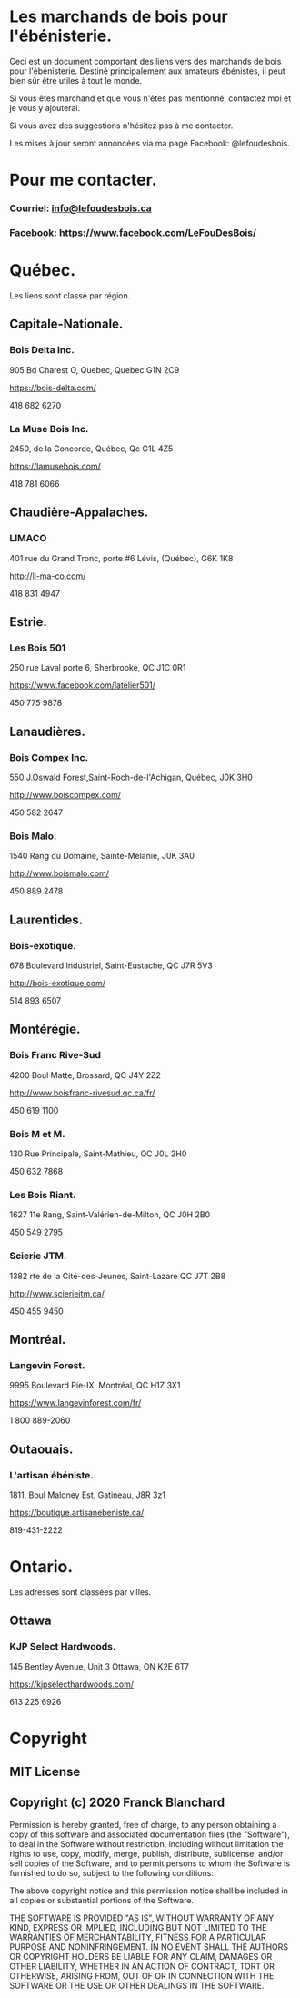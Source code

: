 # Les marchands de bois pour l'ébénisterie.

Ceci est un document comportant des liens vers des marchands de bois pour l'ébénisterie. Destiné principalement aux amateurs ébénistes, il peut bien sûr être utiles à tout le monde.

Si vous êtes marchand et que vous n'êtes pas mentionné, contactez moi et je vous y ajouterai.

Si vous avez des suggestions n'hésitez pas à me contacter.

Les mises à jour seront annoncées via ma page Facebook: @lefoudesbois.
# Pour me contacter.

### Courriel: info@lefoudesbois.ca
### Facebook: https://www.facebook.com/LeFouDesBois/
# Québec.
Les liens sont classé par région.
## Capitale-Nationale.

###  Bois Delta Inc.

905 Bd Charest O, Quebec, Quebec G1N 2C9

https://bois-delta.com/

418 682 6270

### La Muse Bois Inc.

2450, de la Concorde, Québec, Qc G1L 4Z5

https://lamusebois.com/

418 781 6066

## Chaudière-Appalaches.

### LIMACO

401 rue du Grand Tronc, porte #6 Lévis, (Québec), G6K 1K8

http://li-ma-co.com/

418 831 4947
## Estrie.

### Les Bois 501

250 rue Laval porte 6, Sherbrooke, QC J1C 0R1

https://www.facebook.com/latelier501/

450 775 9878
## Lanaudières.

### Bois Compex Inc.

550 J.Oswald Forest,Saint-Roch-de-l'Achigan, Québec, J0K 3H0

http://www.boiscompex.com/

450 582 2647

### Bois Malo.

1540 Rang du Domaine, Sainte-Mélanie, J0K 3A0

http://www.boismalo.com/

450 889 2478
## Laurentides.

### Bois-exotique.

678 Boulevard Industriel, Saint-Eustache, QC J7R 5V3

http://bois-exotique.com/

514 893 6507
## Montérégie.

### Bois Franc Rive-Sud

4200 Boul Matte, Brossard, QC J4Y 2Z2

http://www.boisfranc-rivesud.qc.ca/fr/

450 619 1100

### Bois M et M.

130 Rue Principale, Saint-Mathieu, QC J0L 2H0

450 632 7868

### Les Bois Riant.

1627 11e Rang, Saint-Valérien-de-Milton, QC J0H 2B0

450 549 2795

### Scierie JTM.

1382 rte de la Cité-des-Jeunes, Saint-Lazare QC J7T 2B8

http://www.scieriejtm.ca/

450 455 9450
## Montréal.

### Langevin Forest.

9995 Boulevard Pie-IX, Montréal, QC H1Z 3X1

https://www.langevinforest.com/fr/

1 800 889-2060
## Outaouais.

### L'artisan ébéniste.

1811, Boul Maloney Est, Gatineau, J8R 3z1

https://boutique.artisanebeniste.ca/

819-431-2222
# Ontario.
Les adresses sont classées par villes.
## Ottawa

### KJP Select Hardwoods.

145 Bentley Avenue, Unit 3 Ottawa, ON K2E 6T7

https://kjpselecthardwoods.com/

613 225 6926
# Copyright
## MIT License
## Copyright (c) 2020 Franck Blanchard

Permission is hereby granted, free of charge, to any person obtaining a copy
of this software and associated documentation files (the "Software"), to deal
in the Software without restriction, including without limitation the rights
to use, copy, modify, merge, publish, distribute, sublicense, and/or sell
copies of the Software, and to permit persons to whom the Software is
furnished to do so, subject to the following conditions:

The above copyright notice and this permission notice shall be included in all
copies or substantial portions of the Software.

THE SOFTWARE IS PROVIDED "AS IS", WITHOUT WARRANTY OF ANY KIND, EXPRESS OR
IMPLIED, INCLUDING BUT NOT LIMITED TO THE WARRANTIES OF MERCHANTABILITY,
FITNESS FOR A PARTICULAR PURPOSE AND NONINFRINGEMENT. IN NO EVENT SHALL THE
AUTHORS OR COPYRIGHT HOLDERS BE LIABLE FOR ANY CLAIM, DAMAGES OR OTHER
LIABILITY, WHETHER IN AN ACTION OF CONTRACT, TORT OR OTHERWISE, ARISING FROM,
OUT OF OR IN CONNECTION WITH THE SOFTWARE OR THE USE OR OTHER DEALINGS IN THE
SOFTWARE.

